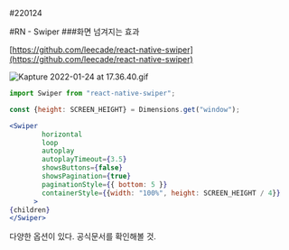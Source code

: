 #220124

#RN - Swiper
###화면 넘겨지는 효과

[https://github.com/leecade/react-native-swiper](https://github.com/leecade/react-native-swiper)

![Kapture 2022-01-24 at 17.36.40.gif](https://s3-us-west-2.amazonaws.com/secure.notion-static.com/b1f2342d-a2ff-4ca9-a893-d35b6a33618c/Kapture_2022-01-24_at_17.36.40.gif)

```jsx
import Swiper from "react-native-swiper";

const {height: SCREEN_HEIGHT} = Dimensions.get("window");

<Swiper
        horizontal
        loop
        autoplay
        autoplayTimeout={3.5}
        showsButtons={false}
        showsPagination={true}
        paginationStyle={{ bottom: 5 }}
        containerStyle={{width: "100%", height: SCREEN_HEIGHT / 4}}
      >
{children}
</Swiper>
```

다양한 옵션이 있다. 공식문서를 확인해볼 것.

#
